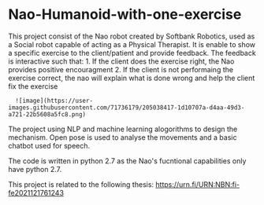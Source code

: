 # Nao-Humanoid-with-one-exercise

This project consist of the Nao robot created by Softbank Robotics, used as a Social robot capable of acting as a Physical Therapist. It is enable to show a specific exercise to the client/patient and provide feedback. The feedback is interactive such that:
      1. If the client does the exercise right, the Nao provides positive encouragment
      2. If the client is not performaing the exercise correct, the nao will explain what is done wrong and help the client fix the exercise
      
      
      ![image](https://user-images.githubusercontent.com/71736179/205038417-1d10707a-d4aa-49d3-a721-22b5608a5fc8.png)

    
The project using NLP and machine learning alogorithms to design the mechanism. Open pose is used to analyse the movements and a basic chatbot used for speech. 

The code is written in python 2.7 as the Nao's fucntional capabilities only have python 2.7. 

This project is related to the following thesis: https://urn.fi/URN:NBN:fi-fe2021121761243
